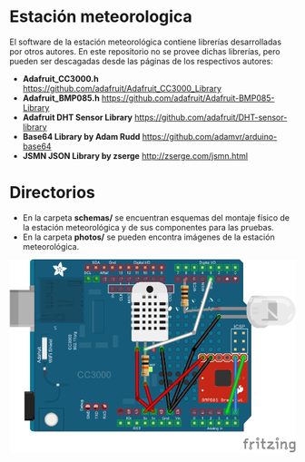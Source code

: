 # Estación meteorologica

El software de la estación meteorológica contiene librerías desarrolladas por otros autores. En este repositorio no se provee dichas librerías, pero pueden ser descagadas desde las páginas de los respectivos autores:

* **Adafruit_CC3000.h**
https://github.com/adafruit/Adafruit_CC3000_Library
* **Adafruit_BMP085.h**
https://github.com/adafruit/Adafruit-BMP085-Library
* **Adafruit DHT Sensor Library**
https://github.com/adafruit/DHT-sensor-library
* **Base64 Library by Adam Rudd**
https://github.com/adamvr/arduino-base64
* **JSMN JSON Library by zserge**
http://zserge.com/jsmn.html

# Directorios

* En la carpeta **schemas/** se encuentran esquemas del montaje físico de la estación meteorológica y de sus componentes para las pruebas.
* En la carpeta **photos/** se pueden encontra imágenes de la estación meteorológica.

![Schema](/station/CC3000/schemas/schema2.png) 

